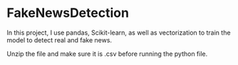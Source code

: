 # FakeNewsDetection
In this project, I use pandas, Scikit-learn, as well as vectorization to train the model to detect real and fake news. 

Unzip the file and make sure it is .csv before running the python file. 

